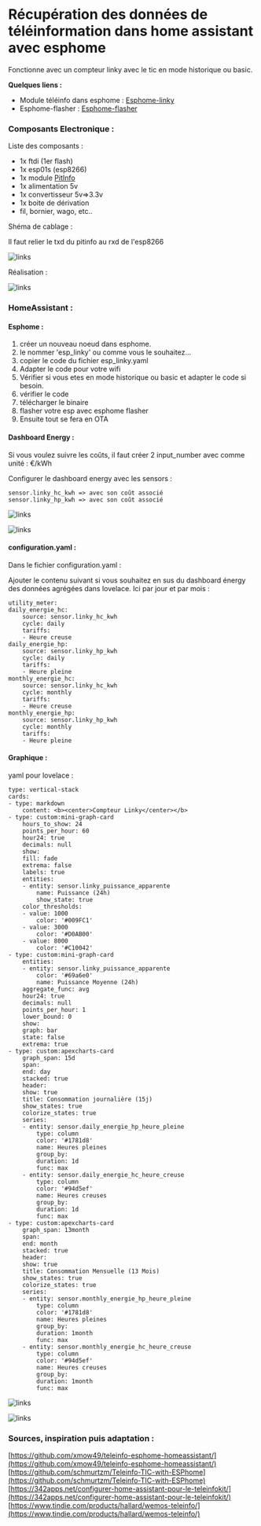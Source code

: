 # Récupération des données de téléinformation dans home assistant avec esphome

Fonctionne avec un compteur linky avec le tic en mode historique ou basic.

<b>Quelques liens :</b>
- Module téléinfo dans esphome : [Esphome-linky](https://esphome.io/components/sensor/teleinfo.html) 
- Esphome-flasher : [Esphome-flasher](https://github.com/esphome/esphome-flasher/releases)

### Composants Electronique :

Liste des composants :

- 1x ftdi (1er flash)
- 1x esp01s (esp8266)
- 1x module [PitInfo](https://www.tindie.com/products/hallard/pitinfo/)
- 1x alimentation 5v
- 1x convertisseur 5v=>3.3v
- 1x boite de dérivation 
- fil, bornier, wago, etc..

Shéma de cablage :

Il faut relier le txd du pitinfo au rxd de l'esp8266  

![links](https://github.com/NicoDupont/esp_linky/blob/master/doc/esppit.png?raw=true)

Réalisation :

![links](https://github.com/NicoDupont/esp_linky/blob/master/img/IMG_0590.jpg?raw=true)

### HomeAssistant :

#### Esphome :

1. créer un nouveau noeud dans esphome.  
2. le nommer 'esp_linky' ou comme vous le souhaitez... 
3. copier le code du fichier esp_linky.yaml  
4. Adapter le code pour votre wifi
5. Vérifier si vous etes en mode historique ou basic et adapter le code si besoin.
6. vérifier le code  
7. télécharger le binaire  
8. flasher votre esp avec esphome flasher  
9. Ensuite tout se fera en OTA


#### Dashboard Energy :

Si vous voulez suivre les coûts, il faut créer 2 input_number avec comme unité : €/kWh

Configurer le dashboard energy avec les sensors :

    sensor.linky_hc_kwh => avec son coût associé
    sensor.linky_hp_kwh => avec son coût associé

![links](https://github.com/NicoDupont/esp_linky/blob/master/img/input_number_prix.png?raw=true)

![links](https://github.com/NicoDupont/esp_linky/blob/master/img/dashboard_energy_1.png?raw=true)

#### configuration.yaml :

Dans le fichier configuration.yaml :

Ajouter le contenu suivant si vous souhaitez en sus du dashboard énergy des données agrégées dans lovelace. Ici par jour et par mois :

    utility_meter:
    daily_energie_hc:
        source: sensor.linky_hc_kwh
        cycle: daily
        tariffs:
        - Heure creuse
    daily_energie_hp:
        source: sensor.linky_hp_kwh
        cycle: daily
        tariffs:
        - Heure pleine
    monthly_energie_hc:
        source: sensor.linky_hc_kwh
        cycle: monthly
        tariffs:
        - Heure creuse
    monthly_energie_hp:
        source: sensor.linky_hp_kwh
        cycle: monthly
        tariffs:
        - Heure pleine


#### Graphique :

yaml pour lovelace :  

    type: vertical-stack
    cards:
    - type: markdown
        content: <b><center>Compteur Linky</center></b>
    - type: custom:mini-graph-card
        hours_to_show: 24
        points_per_hour: 60
        hour24: true
        decimals: null
        show:
        fill: fade
        extrema: false
        labels: true
        entities:
        - entity: sensor.linky_puissance_apparente
            name: Puissance (24h)
            show_state: true
        color_thresholds:
        - value: 1000
            color: '#009FC1'
        - value: 3000
            color: '#D0AB00'
        - value: 8000
            color: '#C10042'
    - type: custom:mini-graph-card
        entities:
        - entity: sensor.linky_puissance_apparente
            color: '#69a6e0'
            name: Puissance Moyenne (24h)
        aggregate_func: avg
        hour24: true
        decimals: null
        points_per_hour: 1
        lower_bound: 0
        show:
        graph: bar
        state: false
        extrema: true
    - type: custom:apexcharts-card
        graph_span: 15d
        span:
        end: day
        stacked: true
        header:
        show: true
        title: Consommation journalière (15j)
        show_states: true
        colorize_states: true
        series:
        - entity: sensor.daily_energie_hp_heure_pleine
            type: column
            color: '#1781d8'
            name: Heures pleines
            group_by:
            duration: 1d
            func: max
        - entity: sensor.daily_energie_hc_heure_creuse
            type: column
            color: '#94d5ef'
            name: Heures creuses
            group_by:
            duration: 1d
            func: max
    - type: custom:apexcharts-card
        graph_span: 13month
        span:
        end: month
        stacked: true
        header:
        show: true
        title: Consommation Mensuelle (13 Mois)
        show_states: true
        colorize_states: true
        series:
        - entity: sensor.monthly_energie_hp_heure_pleine
            type: column
            color: '#1781d8'
            name: Heures pleines
            group_by:
            duration: 1month
            func: max
        - entity: sensor.monthly_energie_hc_heure_creuse
            type: column
            color: '#94d5ef'
            name: Heures creuses
            group_by:
            duration: 1month
            func: max


![links](https://github.com/NicoDupont/esp_linky/blob/master/img/dashboard_ha_1.png?raw=true)

![links](https://github.com/NicoDupont/esp_linky/blob/master/img/dashboard_ha_2.png?raw=true)


### Sources, inspiration puis adaptation :

[https://github.com/xmow49/teleinfo-esphome-homeassistant/](https://github.com/xmow49/teleinfo-esphome-homeassistant/)  
[https://github.com/schmurtzm/Teleinfo-TIC-with-ESPhome](https://github.com/schmurtzm/Teleinfo-TIC-with-ESPhome)  
[https://342apps.net/configurer-home-assistant-pour-le-teleinfokit/](https://342apps.net/configurer-home-assistant-pour-le-teleinfokit/)  
[https://www.tindie.com/products/hallard/wemos-teleinfo/](https://www.tindie.com/products/hallard/wemos-teleinfo/)  
